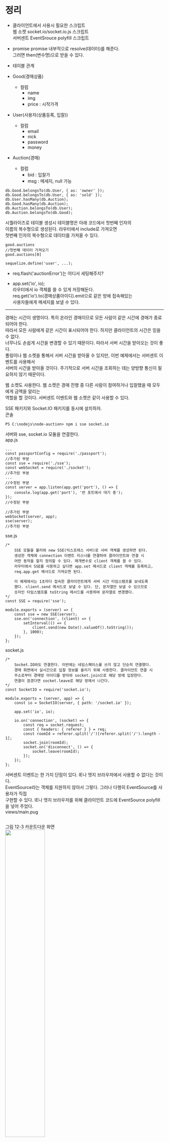 # 정리
- 클라이언트에서 사용시 필요한 스크립트  
웹 소켓 socket.io/socket.io.js 스크립트  
서버센트 EventSrouce polyfill 스크립트  
  
- promise
promise 내부적으로 resolve(데이터)를 해준다.  
그러면 then(변수명)으로 받을 수 있다.  
  
- 테이블 관계  
- Good(경매상품)  
   - 컬럼
      - name
      - img
      - price : 시작가격
- User(사용자(상품등록, 입찰))
   - 컬럼
      - email
      - nick
      - password
      - money
- Auction(경매)
   - 컬럼
      - bid : 입찰가
      - msg : 메세지, null 가능
```
db.Good.belongsTo(db.User, { as: 'owner' });
db.Good.belongsTo(db.User, { as: 'sold' });
db.User.hasMany(db.Auction);
db.Good.hasMany(db.Auction);
db.Auction.belongsTo(db.User);
db.Auction.belongsTo(db.Good);
```
시퀄라이즈로 테이블 생성시 테이블명은 아래 코드에서 첫번째 인자의   
이름의 복수형으로 생성된다. 라우터에서 include로 가져오면    
첫번째 인자의 복수형으로 데이터를 가져올 수 있다.     
```
good.auctions
//첫번째 데이터 가져오기
good.auctions[0]
```
```
sequelize.define('user', ...);
```
- req.flash('auctionError')는 어디서 세팅해주지?    
   
- app.set('io', io);  
라우터에서 io 객체를 쓸 수 있게 저장해둔다.  
req.get('io').to(경매상품아이디).emit으로 같은 방에 접속해있는    
사용자들에게 메세지를 보낼 수 있다.  
 
---

경매는 시간이 생명이다. 특히 온라인 경매이므로 모든 사람이 같은 시간에 경매가 종료되어야 한다.   
따라서 모든 사람에게 같은 시간이 표시되어야 한다. 하지만 클라이언트의 시간은 믿을 수 없다.   
너무나도 손쉽게 시간을 변경할 수 있기 때문이다. 따라서 서버 시간을 받아오는 것이 좋다.   
폴링이나 웹 소켓을 통해서 서버 시간을 받아올 수 있지만, 이번 예제에서는 서버센트 이벤트를 사용해서   
서버의 시간을 받아올 것이다. 주기적으로 서버 시간을 조회하는 데는 양방향 통신이 필요하지 않기 때문이다.  
    
웹 소켓도 사용한다. 웹 소켓은 경매 진행 중 다른 사람이 참여하거나 입찰했을 때 모두에게 금액을 알리는  
역할을 할 것이다. 서버센트 이벤트와 웹 소켓은 같이 사용할 수 있다.   
   
SSE 패키지와 Socket.IO 패키지를 동시에 설치하자.    
콘솔  
```
PS C:\nodejs\node-auction> npm i sse socket.io
```
서버와 sse, socket.io 모듈을 연결한다.   
app.js   
```
...
const passportConfig = require('./passport');
//추가된 부분
const sse = require('./sse');
const webSocket = require('./socket');
//추가된 부분
...
//수정된 부분
const server = app.listen(app.get('port'), () => {
    console.log(app.get('port'), '번 포트에서 대기 중');
});
//수정된 부분

//추가된 부분
webSocket(server, app);
sse(server);
//추가된 부분
```
sse.js  
```
/*
    SSE 모듈을 불러와 new SSE(익스프레스 서버)로 서버 객체를 생성하면 된다.
    생성한 객체에 connection 이벤트 리스너를 연결하여 클라이언트와 연결 시 
    어떤 동작을 할지 정의할 수 있다. 매개변수로 client 객체를 쓸 수 있다.   
    라우터에서 SSE를 사용하고 싶다면 app.set 메서드로 client 객체를 등록하고, 
    req.app.get 메서드로 가져오면 된다.

    이 예제에서는 1초마다 접속한 클라이언트에게 서버 시간 타임스탬프를 보내도록   
    했다. client.send 메서드로 보낼 수 있다. 단, 문자열만 보낼 수 있으므로  
    숫자인 타임스탬프를 toString 메서드를 사용하여 문자열로 변경했다.
*/
const SSE = require('sse');

module.exports = (server) => {
    const sse = new SSE(server);
    sse.on('connection', (client) => {
        setInterval(() => {
            client.send(new Date().valueOf().toString());
        }, 1000);
    });
};
```
socket.js  
```
/*
    Socket.IO와도 연결한다. 이번에는 네임스페이스를 쓰지 않고 단순히 연결했다.  
    경매 화면에서 실시간으로 입찰 정보를 올리기 위해 사용한다. 클라이언트 연결 시  
    주소로부터 경매방 아이디를 받아와 socket.join으로 해당 방에 입장한다.  
    연결이 끊겼다면 socket.leave로 해당 방에서 나간다.
*/
const SocketIO = require('socket.io');

module.exports = (server, app) => {
    const io = SocketIO(server, { path: '/socket.io' });
    
    app.set('io', io);
    
    io.on('connection', (socket) => {
        const req = socket.request;
        const { headers: { referer } } = req;
        const roomId = referer.split('/')[referer.split('/').length - 1];
        socket.join(roomId);
        socket.on('disconnect', () => {
            socket.leave(roomId);
        });
    });
};
```
서버센트 이벤트는 한 가지 단점이 있다. IE나 엣지 브라우저에서 사용할 수 없다는 것이다.   
EventSource라는 객체를 지원하지 않아서 그렇다. 그러나 다행히 EventSource를 사용자가 직접  
구현할 수 있다. IE나 엣지 브라우저를 위해 클라이언트 코드에 EventSource polyfill을 넣어 주었다.   
views/main.pug  
```

```
그림 12-3 카운트다운 화면   
<img src="https://user-images.githubusercontent.com/33191974/153879645-a910a987-e196-46fd-826a-9ebb16dd888c.png " width="50%" height="50%"/>  
잠깐 개발자 도구의 Network 탭을 확인해보자.  
그림 12-4 Network 탭 화면   
<img src="https://user-images.githubusercontent.com/33191974/153880297-974121b8-47bb-481f-9b7a-c2a814e74159.png" width="50%" height="50%"/>     
eventsource.min.js는 좀 전에 추가한 EventSrouce polyfill 파일이다. GET /sse가 바로 서버센트 이벤트에 접속한 것이다.   
Type이 eventsource로 나와 있다. 일반 HTTP 연결을 통해 서버센트 이벤트를 사용할 수 있다.   
그림 12-5 서버센트 이벤트 데이터   
<img src="https://user-images.githubusercontent.com/33191974/153880463-5a8ce330-6a72-4d0e-a096-32c228603375.png" width="50%" height="50%"/>   
GET /sse를 클릭해보면 EventStream 탭이 있는데, 여기서 매 초마다 서버로부터 타임스탬프 데이터가 오는 것을 확인할 수 있다.   
이제 경매를 진행하는 페이지를 만들어보자. 이 페이지는 서버센트 이벤트와 웹 소켓, 둘 모두에 연결한다.   
views/auction.pug  
```
extends layout

block good 
    h2= good.name
    div= '등록자: ' + good.owner.nick
    div= '시작가: ' + good.price + '원'
    strong#time(data-start=good.createdAt)
    img#good-img(src='/img/' + good.img)

block content
    .timeline
        #bid
            for bid in auction
                div
                    span= bid.user.nick + '님: '
                    strong= bid.bid + '원에 입찰하셨습니다.'
                    if bid.msg
                        span= '(' + bid.msg + ')'
        form#bid-form
            input(type='number' name='bid' placeholder='입찰가' required min=good.price)
            input(type='msg' name='msg' placeholder='메시지(선택사항)' maxlength='100')
            button.btn(type='submit') 입찰
        if auctionError
            .error-message= auctionError
    스크립트 코드가 상당히 길지만 별 내용은 없다. 먼저 EventSource polyfill과 Socket.IO 클라이언트 
    스크립트를 넣었다. 세 번째 스크립트 태그는 입찰 시 POST /good/:ig/bid로 요청을 보내는 것, 서버센트  
    이벤트 데이터로 서버 시간을 받아 카운트다운을 하는 것, 다른 사람이 입찰했을 때 Socket.IO로 입찰 정보를  
    렌더링하는 것으로 이루어져 있다.
    script(src='https://cdnjs.cloudflare.com/ajax/libs/event-source-polyfill/0.0.9/eventsource.min.js')
    script(src='/socket.io/socket.io.js')
    script.
        document.querySelector('#bid-form').addEventListener('submit', function(e) {
            e.preventDefault();
            var xhr = new XMLHttpRequest();
            var errorMessage = document.querySelector('.error-message');
            xhr.onload = function () {
                if (xhr.status === 200) {
                    e.target.bid.value = '';
                    e.target.msg.value = '';
                    errorMessage.textContent = '';
                } else {
                    console.error(xhr.responseText);
                    e.target.bid.value = '';
                    e.target.msg.value = '';
                    errorMessage.textContent = xhr.responseText;
                }
            };
            xhr.open('POST', '/good/#{good.id}/bid');
            xhr.setRequestHeader('Content-Type', 'application/json');
            xhr.send(JSON.stringify({
                bid: e.target.bid.value,
                msg: e.target.msg.value,
            }));
        });
        var es = new EventSource("/sse");
        var time = document.querySelector('#time');
        es.onmessage = function (e) {
            var end = new Date(time.dataset.start);
            var server = new Date(parseInt(e.data, 10));
            end.setDate(end.getDate() + 1);
            if (server >= end) {
                return time.textContent = '00:00:00';
            } else {
                var t = end - server;
                var seconds = ('0' + Math.floor((t / 1000) % 60)).slice(-2);
                var minutes = ('0' + Math.floor((t / 1000 / 60) % 60)).slice(-2);
                var hours = ('0' + Math.floor((t / (1000 * 60 * 60)) % 24)).slice(-2);
                return time.textContent = hours + ':' + minutes + ':' + seconds;
            }
        };
        var socket = io.connect('http://localhost:8010', {
            path: '/socket.io'
        });
        socket.on('bid', function (data) {
            var div = document.createElement('div');
            var span = document.createElement('span');
            span.textContent = data.nick + '님: ' ;
            var strong = document.createElement('strong');
            strong.textContent = data.bid + '원에 입찰하셨습니다.';
            div.appendChild(span);
            div.appendChild(strong);
            if (data.msg) {
                span = document.createElement('span');
                span.textContent = '(' + data.msg + ')';
                div.appendChild(span);
            }
            document.querySelector('#bid').appendChild(div);
        });
```
이제 라우터에 GET /good/:id와 POST /good/:id/bid를 추가하자.   
routes/index.js  
```
const express= require('express');
const multer = require('multer');
const path = require('path');
const fs = require('fs');

const { Good, Auction, User } = require('../models');
const { isLoggedIn, isNotLoggedIn } = require('./middlewares');

const router = express.Router();

/*
    router.use에서 res.locals.user = req.user;로 모든 pug 템플릿에 사용자 정보를  
    변수로 집어 넣었다. 이렇게 하면 res.render 메서드에 user: req.user를 하지 않아도 
    되므로 중복을 제거할 수 있다. 

    res.render 메서드에 두 번째 인자로 변수 객체를 넣는 대신,   
    res.locals 객체를 사용해서 변수를 넣을 수도 있다.

    router.get('/', function(req, res, next) {
    res.locals.title = 'Express';
    res.render('index');
    });
    위와 같이 하면 템플릿 엔진이 res.locals 객체를 읽어서 변수를  
    집어 넣는다. 이 방식의 장점은 현재 라우터뿐만 아니라 다른 미들웨어  
    에서도 res.locals 객체에 접근할 수 있다는 것이다. 따라서 다른  
    미들웨어에서 템플릿 엔진용 변수를 미리 넣을 수도 있다.
*/
router.use((req, res, next) => {
    /*
        라우터 경로 요청(일단 기본적으로 라우터 경로로 요청을 할 때마다 
        passport.session()(라우터 호출되기 전에 호출됨)이 passport/index.js의   
        deserializeUser()가 호출한다.) -> deserializeUser()에서는 세션에 저장했던  
        아이디를 받아서 유저 정보를 데이터베이스에서 조회해 req.user에   
        세팅하는데(done(null, user)(user는 req.session에 저장된 유저아이디  
        (내부적으로 전달해준다))는 deserializeUser()메서드에 정의한 내용이  
        콜백으로 실행되는 것이기 때문에 내부적으로 실행된다.)  
        req.session()에 저장된 아이디가 없으면(미로그인) user 정보를   
        조회하지 못한다. req.session()에 저장된 아이디가 있으면(로그인)   
        user 정보를 조회해서 req.user에 세팅한다.

        serializeUser는 로그인할 때만 호출되어서(req.login()이 호출)   
        req.session()에 아이디를 저장한다. 그 req.session()에 저장된 유저 아이디 정보를  
        가지고 deserializeUser()에서 유저 정보를 조회한다. 

        정리하자면 로그인을 하면 req.user에 데이터가 세팅되고 로그인을 안하면  
        req.user에 데이터가 없다. 그에 따라서 화면에 보이는 내용이 달라진다.
    */
    res.locals.user = req.user;
    next();
});

/*
    라우터는 GET /, GET /join, GET /good, POST /good으로 이루어져 있다. 
    GET /는 메인 화면을 렌더링한다. 렌더링할 때 경매가 진행 중인 상품 목록도    
    같이 불러온다. soldId가 낙찰자의 아이디이므로 낙찰자가 null이면 경매가  
    진행중인 것이다. 
*/
router.get('/', async (req, res, next) => {
    try {
        //낙찰받은 사람이 없는 상품 모두 조회.
        /*
            db.Good.belongsTo(db.User, { as: 'owner' });
            db.Good.belongsTo(db.User, { as: 'soldId' });
            Good 테이블에 각각 ownerId 컬럼과 soldId 컬럼이 생긴다.  
            ownerId는 등록한 사람 아이디, soloId는 낙찰받은 사람 아이디.
        */
        const goods = await Good.findAll({ where: { soldId: null } });
        res.render('main', {
            title: 'NodeAuction',
            goods,
            loginError: req.flash('loginError'),
        });
    } catch (error) {
        console.error(error);
        next(error);
    }
});

/*
    GET /join과 GET /good는 각각 회원가입 화면과 상품 등록 화면을 렌더링한다.  
*/
router.get('/join', isNotLoggedIn, (req, res) => {
    res.render('join', {
        title: '회원가입 - NodeAuction',
        joinError: req.flash('joinError'),
    });
});

router.get('/good', isLoggedIn, (req, res) => {
    res.render('good', { title: '상품 등록 - NodeAuction' });
});

fs.readdir('uploads', (error) => {
    if (error) {
        console.error('uploads 폴더가 없어 uploads 폴더를 생성합니다.');
        fs.mkdirSync('uploads');
    }
});
const upload = multer({
    storage: multer.diskStorage({
        destination(req, file, cb) {
            cb(null, 'uploads/');
        },
        filename(req, file, cb) {
            const ext = path.extname(file.originalname);
            cb(null, path.basename(file.originalname, ext) + new Date().valueOf() + ext);
        },
    }),
    //5MB
    limits: { fileSize: 5 * 1024 * 1024 }
});
/*
    POST /good 라우터는 업로드한 상품을 처리하는 라우터이다. 
    상품 이미지 업로드 기능이 있어 multer 미들웨어가 붙었다.
*/
router.post('/good', isLoggedIn, upload.single('img') , async (req, res, next) => {
    try {
        const { name, price } = req.body;
        await Good.create({
            ownerId: req.user.id,
            name,
            img: req.file.filename,
            price,
        });
        res.redirect('/');
    } catch (error) {
        console.error(error);
        next(error);
    }
});

/*
    GET /good/:id 라우터는 해당 상품과 기존 입찰 정보들을 불러온 뒤 렌더링한다.
    상품(Good) 모델에 사용자(User) 모델을 include할 때 as 속성을 사용한 것에 주의하자.  
    Good 모델과 User 모델은 현재 일대다 관계가 두 번 연결(owner, sold)되어 있으므로
    이런 경우에는 어떤 관계를 include 할지 as 속성으로 밝혀주어야 한다(현재 Good 테이블에는  
    ownerId컬럼과 soldId 컬럼 2개가 생성되어 있다).
*/
router.get('/good/:id', isLoggedIn, async (req, res, next) => {
    try {
        const [good, auction] = await Promise.all([
            Good.findOne({
                where: { id: req.params.id },
                include: {
                    model: User,
                    as: 'owner',
                },
            }),
            Auction.findAll({
                where: { goodId: req.params.id },
                include: { model: User },
                order: [['bid', 'ASC']],
            }),
        ]);
        res.render('auction',{
            title: `${good.name} - NodeAuction`,
            good,
            auction,
            auctionError: req.flash('auctionError'),
        });
    } catch (error) {
        console.error(error);
        next(error);
    }
});

/*
    POST /good/:id/bid는 클라이언트로부터 받은 입찰 정보를 저장한다. 만약 시작 가격보다  
    낮게 입찰했거나, 경매 종료 시간이 지났거나, 이전 입찰가보다 낮은 입찰가가 들어왔다면
    반려한다. 정상적인 입찰가가 들어 왔다면 저장 후 해당 경매방의 모든 사람들에게 입찰자,  
    입찰가격, 입찰 메세지 등을 웹 소켓으로 전달한다.  Good.findOne 메서드의 order 속성을  
    눈여겨보기 바란다. include될 모델의 컬럼을 정렬하는 방법이다. Auction 모델의 bid를  
    내림차순으로 정렬하고 있다.
*/
router.post('/good/:id/bid', isLoggedIn, async (req, res, next) => {
    try {
        const { bid, msg } = req.body;
        const good = await Good.findOne({
            where: { id: req.params.id },
            include: { model: Auction },
            order: [[{ model: Auction }, 'bid', 'DESC' ]],
        });
        //시작 가격보다 낮게 입찰하면
        if (good.price > bid) { 
            return res.status(403).send('시작 가격보다 높게 입찰해야 합니다.');
        }
        //경매 종료 시간이 지났으면
        if (new Date(good.createdAt).valueOf() + (24 * 60 * 60 * 1000) < new Date()) {
            return res.status(403).send('경매가 이미 종료되었습니다.');
        }
        //직전 입찰가와 현재 입찰가 비교
        if (good.auctions[0] && good.auctions[0].bid >= bid) {
            return res.status(403).send('이전 입찰가보다 높아야 합니다.');
        }
        const result = await Auction.create({
            bid,
            msg,
            userId: req.user.id,
            goodId: req.params.id,
        });
        req.app.get('io').to(req.params.id).emit('bid', {
            bid: result.bid,
            msg: result.msg,
            nick: req.user.nick,
        });
        return res.send('ok');
    } catch (error) {
        console.error(error);
        return next(error);
    }
});

module.exports = router;
```
이제 서버에 연결해서 경매를 시작해보도록 하자. 브라우저를 두 개 띄워서 각자 다른 아이디로 로그인하여 진행해보자.   
그림 12-6 경매 진행 화면    
<img src="https://user-images.githubusercontent.com/33191974/154021262-22558fc8-9fef-4e4a-8bb0-ec29d429d168.png" width="50%" height="50%"/>   







































